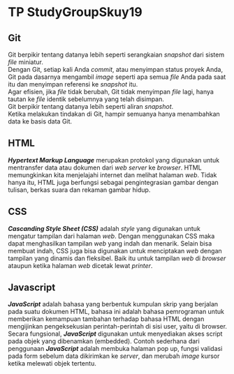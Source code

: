 # TP StudyGroupSkuy19

## Git  
Git berpikir tentang datanya lebih seperti serangkaian *snapshot* dari sistem *file* miniatur.  
Dengan Git, setiap kali Anda *commit*, atau menyimpan status proyek Anda, Git pada dasarnya mengambil *image* seperti apa semua *file* Anda pada saat itu dan menyimpan referensi ke *snapshot* itu.  
Agar efisien, jika *file* tidak berubah, Git tidak menyimpan *file* lagi, hanya tautan ke *file* identik sebelumnya yang telah disimpan.  
Git berpikir tentang datanya lebih seperti aliran *snapshot*.  
Ketika melakukan tindakan di Git, hampir semuanya hanya menambahkan data ke basis data Git.  

## HTML  
***Hypertext Markup Language*** merupakan protokol yang digunakan untuk mentransfer data atau dokumen dari *web server* ke *browser*. HTML memungkinkan kita menjelajahi internet dan melihat halaman *web*. Tidak hanya itu, HTML juga berfungsi sebagai pengintegrasian gambar dengan tulisan, berkas suara dan rekaman gambar hidup.

## CSS
***Cascanding Style Sheet (CSS)*** adalah *style* yang digunakan untuk mengatur tampilan dari halaman *web*. Dengan menggunakan CSS maka dapat menghasilkan tampilan *web* yang indah dan menarik.
Selain bisa membuat indah, CSS juga bisa digunakan untuk menciptakan *web* dengan tampilan yang dinamis dan fleksibel. Baik itu untuk tampilan *web* di *browser* ataupun ketika halaman *web* dicetak lewat *printer*.

## Javascript
***JavaScript*** adalah bahasa yang berbentuk kumpulan skrip yang berjalan pada suatu dokumen HTML, bahasa ini adalah bahasa pemrograman untuk memberikan kemampuan tambahan terhadap bahasa HTML dengan mengijinkan pengeksekusian perintah-perintah di sisi user, yaitu di browser. Secara fungsional, ***JavaScript*** digunakan untuk menyediakan akses script pada objek yang dibenamkan (embedded). Contoh sederhana dari penggunaan ***JavaScript*** adalah membuka halaman pop up, fungsi validasi pada form sebelum data dikirimkan ke *server*, dan merubah *image* kursor ketika melewati objek tertentu.
